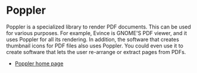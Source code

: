 # Poppler

Poppler is a specialized library to render PDF documents. This can be
used for various purposes. For example, Evince is GNOME'S PDF viewer,
and it uses Poppler for all its rendering. In addition, the software
that creates thumbnail icons for PDF files also uses Poppler. You could
even use it to create software that lets the user re-arrange or extract
pages from PDFs.

  - [Poppler home page](http://poppler.freedesktop.org/)
